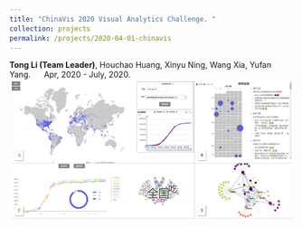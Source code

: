 ```yaml
---
title: "ChinaVis 2020 Visual Analytics Challenge. "
collection: projects
permalink: /projects/2020-04-01-chinavis
---
```


<strong>Tong Li (Team Leader)</strong>, Houchao Huang, Xinyu Ning, Wang Xia, Yufan Yang. &nbsp;&nbsp;&nbsp;&nbsp;&nbsp;Apr, 2020 - July, 2020.                  
<img src="/images/ChinaVis.png" />            
